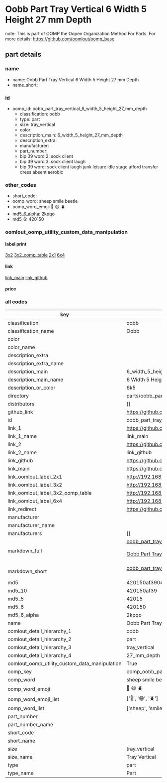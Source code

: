 # Oobb Part Tray Vertical 6 Width 5 Height 27 mm Depth  

note: This is part of OOMP the Oopen Organization Method For Parts. For more details: https://github.com/oomlout/oomp_base

##  part details
  







### name
* name: Oobb Part Tray Vertical 6 Width 5 Height 27 mm Depth
* name_short: 
### id
* oomp_id: oobb_part_tray_vertical_6_width_5_height_27_mm_depth
  * classification: oobb
  * type: part
  * size: tray_vertical
  * color: 
  * description_main: 6_width_5_height_27_mm_depth
  * description_extra: 
  * manufacturer: 
  * part_number: 
  * bip 39 word 2: sock client
  * bip 39 word 3: sock client laugh
  * bip 39 word: sock client laugh junk leisure idle stage afford transfer dress absent aerobic

### other_codes
* short_code: 
* oomp_word: sheep smile beetle
* oomp_word_emoji :sheep: :smile: :beetle:
* md5_6_alpha: 2kpqo
* md5_6: 420150






### oomlout_oomp_utility_custom_data_manipulation
#### label print
[3x2](http://192.168.1.245:1112/?label=oomp%202kpqo)
[3x2_oomp_table](http://192.168.1.108:1112/?label=oomp%202kpqo)
[2x1](http://192.168.1.242:1112/?label=oomp%202kpqo)
[6x4](http://192.168.1.55:1112/?label=oomp%202kpqo)    

#### link

[link_main](https://github.com/oomlout/oomlout_oomp_version_1_messy/tree/main/parts/oobb_part_tray_vertical_6_width_5_height_27_mm_depth) [link_github](https://github.com/oomlout/oomlout_oomp_version_1_messy/tree/main/parts/oobb_part_tray_vertical_6_width_5_height_27_mm_depth)                             

#### price







### all codes 
| key | value |  
| --- | --- |  
| classification | oobb |  
| classification_name | Oobb |  
| color |  |  
| color_name |  |  
| description_extra |  |  
| description_extra_name |  |  
| description_main | 6_width_5_height_27_mm_depth |  
| description_main_name | 6 Width 5 Height 27 mm Depth |  
| description_or_color | 6k5 |  
| directory | parts/oobb_part_tray_vertical_6_width_5_height_27_mm_depth |  
| distributors | [] |  
| github_link | https://github.com/oomlout/oomlout_oomp_part_src/tree/main/parts/oobb_part_tray_vertical_6_width_5_height_27_mm_depth |  
| id | oobb_part_tray_vertical_6_width_5_height_27_mm_depth |  
| link_1 | https://github.com/oomlout/oomlout_oomp_version_1_messy/tree/main/parts/oobb_part_tray_vertical_6_width_5_height_27_mm_depth |  
| link_1_name | link_main |  
| link_2 | https://github.com/oomlout/oomlout_oomp_version_1_messy/tree/main/parts/oobb_part_tray_vertical_6_width_5_height_27_mm_depth |  
| link_2_name | link_github |  
| link_github | https://github.com/oomlout/oomlout_oomp_version_1_messy/tree/main/parts/oobb_part_tray_vertical_6_width_5_height_27_mm_depth |  
| link_main | https://github.com/oomlout/oomlout_oomp_version_1_messy/tree/main/parts/oobb_part_tray_vertical_6_width_5_height_27_mm_depth |  
| link_oomlout_label_2x1 | http://192.168.1.242:1112/?label=oomp%202kpqo |  
| link_oomlout_label_3x2 | http://192.168.1.245:1112/?label=oomp%202kpqo |  
| link_oomlout_label_3x2_oomp_table | http://192.168.1.108:1112/?label=oomp%202kpqo |  
| link_oomlout_label_6x4 | http://192.168.1.55:1112/?label=oomp%202kpqo |  
| link_redirect | https://github.com/oomlout/oomlout_oomp_version_1_messy/tree/main/parts/oobb_part_tray_vertical_6_width_5_height_27_mm_depth |  
| manufacturer |  |  
| manufacturer_name |  |  
| manufacturers | [] |  
| markdown_full | [oobb_part_tray_vertical_6_width_5_height_27_mm_depth](none)<br>[](none)<br>[Oobb Part Tray Vertical 6 Width 5 Height 27 Mm Depth](none)<br><br> |  
| markdown_short | [oobb_part_tray_vertical_6_width_5_height_27_mm_depth](none)<br><br> |  
| md5 | 420150af39047a85c2bfd794fb0ab670 |  
| md5_10 | 420150af39 |  
| md5_5 | 42015 |  
| md5_6 | 420150 |  
| md5_6_alpha | 2kpqo |  
| name | Oobb Part Tray Vertical 6 Width 5 Height 27 mm Depth |  
| oomlout_detail_hierarchy_1 | oobb |  
| oomlout_detail_hierarchy_2 | part |  
| oomlout_detail_hierarchy_3 | tray_vertical |  
| oomlout_detail_hierarchy_4 | 27_mm_depth |  
| oomlout_oomp_utility_custom_data_manipulation | True |  
| oomp_key | oomp_oobb_part_tray_vertical_6_width_5_height_27_mm_depth |  
| oomp_word | sheep smile beetle |  
| oomp_word_emoji | :sheep: :smile: :beetle: |  
| oomp_word_emoji_list | [':sheep:', ':smile:', ':beetle:'] |  
| oomp_word_list | ['sheep', 'smile', 'beetle'] |  
| part_number |  |  
| part_number_name |  |  
| short_code |  |  
| short_name |  |  
| size | tray_vertical |  
| size_name | Tray Vertical |  
| type | part |  
| type_name | Part |  
